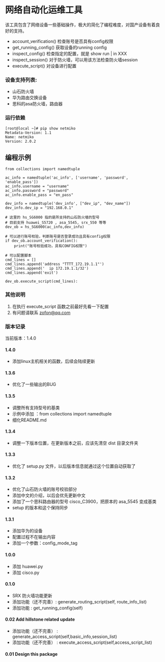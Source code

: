 网络自动化运维工具
=======
该工具包含了网络设备一些基础操作，极大的简化了编程难度，对国产设备有着良好的支持。

- account_verification() 检查账号是否具有config权限
- get_running_config() 获取设备的running config
- inspect_config() 检查指定的配置，就是 show run | in XXX
- inspect_session() 对于防火墙，可以用该方法检查防火墙session
- execute_script() 对设备进行配置


### 设备支持列表:
- 山石防火墙
- 华为路由交换设备
- 思科的asa防火墙，路由器


### 运行依赖
```
[root@local ~]# pip show netmiko
Metadata-Version: 1.1
Name: netmiko
Version: 2.0.2
```


## 编程示例
```
from collections import namedtuple

ac_info = namedtuple('ac_info', ['username', 'password', 'enable_pass'])
ac_info.username = "username"
ac_info.password = "password"
ac_info.enable_pass = "en_pass"

dev_info = namedtuple('dev_info', ["dev_ip", "dev_name"])
dev_info.dev_ip = "192.168.0.1"

# 这里的 hs_SG6000 指的是所支持的山石防火墙的型号
# 目前支持 huawei_S5720 , asa_5545, srx_550 等等
dev_ob = hs_SG6000(ac_info,dev_info)

# 可以进行账号校验，判断账号是否登录成功且具有config权限
if dev_ob.account_verification():
    print("账号校验成功，具有CONFIG权限")

# 可以配置脚本
cmd_lines = []
cmd_lines.append('address "TTTT_172.19.1.1"')
cmd_lines.append('  ip 172.19.1.1/32')
cmd_lines.append('exit')

dev_ob.execute_script(cmd_lines):
```

### 其他说明
1. 在执行 execute_script 函数之前最好先看一下配置
2. 有问题请联系 zofon@qq.com



### 版本记录

当前版本：1.4.0


#### 1.4.0
- 添加linux主机相关的函数，后续会陆续更新

#### 1.3.6
- 优化了一些输出的BUG

#### 1.3.5
- 调整所有支持型号的基类
- 示例中添加 ：from collections import namedtuple
- 细化README.md

#### 1.3.4
- 调整一下版本位置，在更新版本之前，应该先清空 dist 目录文件夹

#### 1.3.3
- 优化了 setup.py 文件，以后版本信息就通过这个位置自动获取了

#### 1.3.2
- 优化了山石防火墙的账号校验部分
- 添加中文的介绍，以后会优先更新中文
- 添加了一个思科路由器的型号 cisco_C3900，把原本的 asa_5545 变成基类
- setup 的版本和这个保持同步

#### 1.3.1 
- 添加华为的设备 
- 配置过程不在输出内容
- 添加一个参数：config_mode_tag

#### 1.0.0
- 添加 huawei.py
- 添加 cisco.py

#### 0.1.0
- SRX 防火墙功能更新
- 添加功能（还不完善）: generate_routing_script(self, route_info_list)
- 添加功能 : get_running_config(self)

#### 0.02 Add hillstone related update
- 添加功能（还不完善） : generate_access_script(self,basic_info,session_list)
- 添加功能（还不完善） : execute_access_script(self,access_script_list)

#### 0.01 Design this package